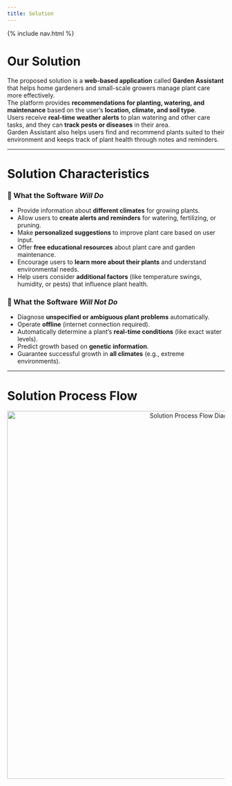 ```yaml
---
title: Solution
---
```

<link rel="stylesheet" href="/Garden-Assistant-Application/assets/css/custom.css">
<!-- NAV BAR -->
{% include nav.html %}

# Our Solution

The proposed solution is a **web-based application** called **Garden Assistant** that helps home gardeners and small-scale growers manage plant care more effectively.  
The platform provides **recommendations for planting, watering, and maintenance** based on the user’s **location, climate, and soil type**.  
Users receive **real-time weather alerts** to plan watering and other care tasks, and they can **track pests or diseases** in their area.  
Garden Assistant also helps users find and recommend plants suited to their environment and keeps track of plant health through notes and reminders.

---

# Solution Characteristics

### 🌱 What the Software *Will Do*
- Provide information about **different climates** for growing plants.  
- Allow users to **create alerts and reminders** for watering, fertilizing, or pruning.  
- Make **personalized suggestions** to improve plant care based on user input.  
- Offer **free educational resources** about plant care and garden maintenance.  
- Encourage users to **learn more about their plants** and understand environmental needs.  
- Help users consider **additional factors** (like temperature swings, humidity, or pests) that influence plant health.

### 🚫 What the Software *Will Not Do*
- Diagnose **unspecified or ambiguous plant problems** automatically.  
- Operate **offline** (internet connection required).  
- Automatically determine a plant’s **real-time conditions** (like exact water levels).  
- Predict growth based on **genetic information**.  
- Guarantee successful growth in **all climates** (e.g., extreme environments).

---

# Solution Process Flow
<p align="center">
  <img src="{{ site.baseurl }}/assets/img/solution-process-flow.png" 
       alt="Solution Process Flow Diagram" 
       width="850">
</p>
 
